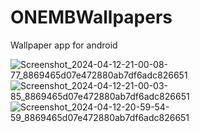 # ONEMBWallpapers
 Wallpaper app for android

![Screenshot_2024-04-12-21-00-08-77_8869465d07e472880ab7df6adc826651](https://github.com/one-mb-rai/ONEMBWallpapers/assets/16004196/1aa8ca1c-dc3d-4eb8-b152-470947652e04)
![Screenshot_2024-04-12-21-00-03-85_8869465d07e472880ab7df6adc826651](https://github.com/one-mb-rai/ONEMBWallpapers/assets/16004196/dd718b06-7cc2-43ad-ab63-74651eab6562)
![Screenshot_2024-04-12-20-59-54-59_8869465d07e472880ab7df6adc826651](https://github.com/one-mb-rai/ONEMBWallpapers/assets/16004196/dd37884e-60a6-4025-88a1-38672a515d26)
